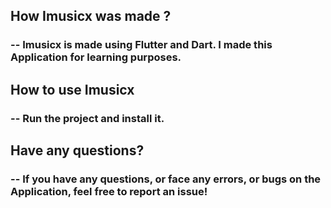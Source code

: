 ## How Imusicx was made ? 
###  -- Imusicx is made using Flutter and Dart. I made this Application for learning purposes.

## How to use Imusicx
###  -- Run the project and install it.

## Have any questions?
###  -- If you have any questions, or face any errors, or bugs on the Application, feel free to report an issue!
